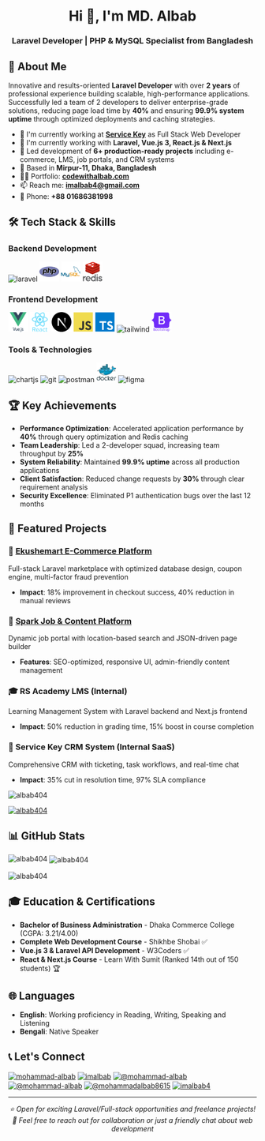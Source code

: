 <h1 align="center">Hi 👋, I'm MD. Albab</h1>
<h3 align="center">Laravel Developer | PHP & MySQL Specialist from Bangladesh</h3>

## 🚀 About Me

Innovative and results-oriented **Laravel Developer** with over **2 years** of professional experience building scalable, high-performance applications. Successfully led a team of 2 developers to deliver enterprise-grade solutions, reducing page load time by **40%** and ensuring **99.9% system uptime** through optimized deployments and caching strategies.

- 🔭 I'm currently working at **[Service Key](https://mogobari.com/)** as Full Stack Web Developer
- 🌱 I'm currently working with **Laravel, Vue.js 3, React.js & Next.js**
- 💼 Led development of **6+ production-ready projects** including e-commerce, LMS, job portals, and CRM systems
- 📍 Based in **Mirpur-11, Dhaka, Bangladesh**
- 👨‍💻 Portfolio: **[codewithalbab.com](https://codewithalbab.com)**
- 📫 Reach me: **imalbab4@gmail.com**
- 📱 Phone: **+88 01686381998**

## 🛠️ Tech Stack & Skills

### Backend Development
<p align="left">
<img src="https://cdn.jsdelivr.net/gh/devicons/devicon/icons/laravel/laravel-plain.svg" alt="laravel" width="40" height="40"/>
<img src="https://raw.githubusercontent.com/devicons/devicon/master/icons/php/php-original.svg" alt="php" width="40" height="40"/>
<img src="https://raw.githubusercontent.com/devicons/devicon/master/icons/mysql/mysql-original-wordmark.svg" alt="mysql" width="40" height="40"/>
<img src="https://raw.githubusercontent.com/devicons/devicon/master/icons/redis/redis-original-wordmark.svg" alt="redis" width="40" height="40"/>
</p>

### Frontend Development
<p align="left">
<img src="https://raw.githubusercontent.com/devicons/devicon/master/icons/vuejs/vuejs-original-wordmark.svg" alt="vuejs" width="40" height="40"/>
<img src="https://raw.githubusercontent.com/devicons/devicon/master/icons/react/react-original-wordmark.svg" alt="react" width="40" height="40"/>
<img src="https://raw.githubusercontent.com/devicons/devicon/master/icons/nextjs/nextjs-original.svg" alt="nextjs" width="40" height="40"/>
<img src="https://raw.githubusercontent.com/devicons/devicon/master/icons/javascript/javascript-original.svg" alt="javascript" width="40" height="40"/>
<img src="https://raw.githubusercontent.com/devicons/devicon/master/icons/typescript/typescript-original.svg" alt="typescript" width="40" height="40"/>
<img src="https://www.vectorlogo.zone/logos/tailwindcss/tailwindcss-icon.svg" alt="tailwind" width="40" height="40"/>
<img src="https://raw.githubusercontent.com/devicons/devicon/master/icons/bootstrap/bootstrap-plain-wordmark.svg" alt="bootstrap" width="40" height="40"/>
</p>

### Tools & Technologies
<p align="left">
<img src="https://www.chartjs.org/media/logo-title.svg" alt="chartjs" width="40" height="40"/>
<img src="https://www.vectorlogo.zone/logos/git-scm/git-scm-icon.svg" alt="git" width="40" height="40"/>
<img src="https://www.vectorlogo.zone/logos/getpostman/getpostman-icon.svg" alt="postman" width="40" height="40"/>
<img src="https://raw.githubusercontent.com/devicons/devicon/master/icons/docker/docker-original-wordmark.svg" alt="docker" width="40" height="40"/>
<img src="https://www.vectorlogo.zone/logos/figma/figma-icon.svg" alt="figma" width="40" height="40"/>
</p>

## 🏆 Key Achievements

- **Performance Optimization**: Accelerated application performance by **40%** through query optimization and Redis caching
- **Team Leadership**: Led a 2-developer squad, increasing team throughput by **25%**
- **System Reliability**: Maintained **99.9% uptime** across all production applications
- **Client Satisfaction**: Reduced change requests by **30%** through clear requirement analysis
- **Security Excellence**: Eliminated P1 authentication bugs over the last 12 months

## 💼 Featured Projects

### 🛒 [Ekushemart E-Commerce Platform](https://ekushemart.com)
Full-stack Laravel marketplace with optimized database design, coupon engine, multi-factor fraud prevention
- **Impact**: 18% improvement in checkout success, 40% reduction in manual reviews

### 💼 [Spark Job & Content Platform](https://sparkmanagment.com)
Dynamic job portal with location-based search and JSON-driven page builder
- **Features**: SEO-optimized, responsive UI, admin-friendly content management

### 🎓 RS Academy LMS (Internal)
Learning Management System with Laravel backend and Next.js frontend
- **Impact**: 50% reduction in grading time, 15% boost in course completion

### 🎯 Service Key CRM System (Internal SaaS)
Comprehensive CRM with ticketing, task workflows, and real-time chat
- **Impact**: 35% cut in resolution time, 97% SLA compliance

<p align="left"> <img src="https://komarev.com/ghpvc/?username=albab404&label=Profile%20views&color=0e75b6&style=flat" alt="albab404" /> </p>

<p align="left"> <a href="https://github.com/ryo-ma/github-profile-trophy"><img src="https://github-profile-trophy.vercel.app/?username=albab404" alt="albab404" /></a> </p>


## 📊 GitHub Stats

<p><img align="left" src="https://github-readme-stats.vercel.app/api/top-langs?username=albab404&show_icons=true&locale=en&layout=compact&theme=radical" alt="albab404" /></p>

<p>&nbsp;<img align="center" src="https://github-readme-stats.vercel.app/api?username=albab404&show_icons=true&locale=en&theme=radical" alt="albab404" /></p>

<p><img align="center" src="https://github-readme-streak-stats.herokuapp.com/?user=albab404&theme=radical" alt="albab404" /></p>

## 🎓 Education & Certifications

- **Bachelor of Business Administration** - Dhaka Commerce College (CGPA: 3.21/4.00)
- **Complete Web Development Course** - Shikhbe Shobai ✅
- **Vue.js 3 & Laravel API Development** - W3Coders ✅
- **React & Next.js Course** - Learn With Sumit (Ranked 14th out of 150 students) 🏆

## 🌐 Languages

- **English**: Working proficiency in Reading, Writing, Speaking and Listening
- **Bengali**: Native Speaker

## 📞 Let's Connect

<p align="left">
<a href="https://linkedin.com/in/mohammad-albab" target="blank"><img align="center" src="https://raw.githubusercontent.com/rahuldkjain/github-profile-readme-generator/master/src/images/icons/Social/linked-in-alt.svg" alt="mohammad-albab" height="30" width="40" /></a>
<a href="https://fb.com/imalbab" target="blank"><img align="center" src="https://raw.githubusercontent.com/rahuldkjain/github-profile-readme-generator/master/src/images/icons/Social/facebook.svg" alt="imalbab" height="30" width="40" /></a>
<a href="https://twitter.com/@mohammad-albab" target="blank"><img align="center" src="https://raw.githubusercontent.com/rahuldkjain/github-profile-readme-generator/master/src/images/icons/Social/twitter.svg" alt="@mohammad-albab" height="30" width="40" /></a>
<a href="https://codepen.io/@mohammad-albab" target="blank"><img align="center" src="https://raw.githubusercontent.com/rahuldkjain/github-profile-readme-generator/master/src/images/icons/Social/codepen.svg" alt="@mohammad-albab" height="30" width="40" /></a>
<a href="https://www.youtube.com/c/@mohammadalbab8615" target="blank"><img align="center" src="https://raw.githubusercontent.com/rahuldkjain/github-profile-readme-generator/master/src/images/icons/Social/youtube.svg" alt="@mohammadalbab8615" height="30" width="40" /></a>
<a href="https://www.leetcode.com/imalbab4" target="blank"><img align="center" src="https://raw.githubusercontent.com/rahuldkjain/github-profile-readme-generator/master/src/images/icons/Social/leet-code.svg" alt="imalbab4" height="30" width="40" /></a>
</p>

---

<p align="center">
  <i>⭐️ Open for exciting Laravel/Full-stack opportunities and freelance projects!</i><br>
  <i>💬 Feel free to reach out for collaboration or just a friendly chat about web development</i>
</p>
